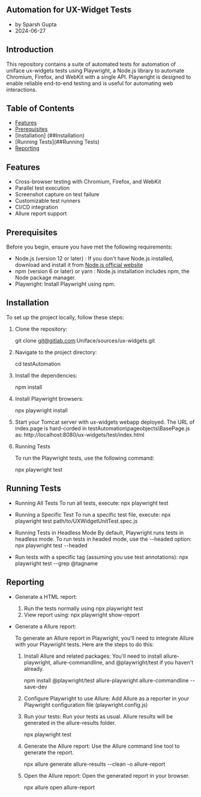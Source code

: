 ## Automation for UX-Widget Tests
- by Sparsh Gupta
- 2024-06-27

## Introduction

This repository contains a suite of automated tests for automation of uniface ux-widgets tests using Playwright, a Node.js library to automate Chromium, Firefox, and WebKit with a single API. Playwright is designed to enable reliable end-to-end testing and is useful for automating web interactions.

## Table of Contents

- [Features](##Features)
- [Prerequisites](##Prerequisites)
- [Installation] (##Installation)
- [Running Tests](##Running Tests)
- [Reporting](##Reporting)

## Features

- Cross-browser testing with Chromium, Firefox, and WebKit
- Parallel test execution
- Screenshot capture on test failure
- Customizable test runners
- CI/CD integration
- Allure report support

## Prerequisites

Before you begin, ensure you have met the following requirements:

- Node.js (version 12 or later) : If you don't have Node.js installed, download and install it from [Node.js official website](https://nodejs.org/)
- npm (version 6 or later) or yarn : Node.js installation includes npm, the Node package manager.
- Playwright: Install Playwright using npm.

## Installation

To set up the project locally, follow these steps:

1. Clone the repository:
   
    git clone git@gitlab.com:Uniface/sources/ux-widgets.git
   
2. Navigate to the project directory:
    
    cd testAutomation
    
3. Install the dependencies:
    
    npm install
    
4. Install Playwright browsers:

    npx playwright install
    
5. Start your Tomcat server with ux-widgets webapp deployed. The URL of index.page is
   hard-corded in testAutomation\pageobjects\BasePage.js as:
     http://localhost:8080/ux-widgets/test/index.html
    
6. Running Tests

	To run the Playwright tests, use the following command:

	npx playwright test


## Running Tests

* Running All Tests
  To run all tests, execute:
	npx playwright test

* Running a Specific Test
  To run a specific test file, execute:
    npx playwright test path/to/UXWidgetUnitTest.spec.js

* Running Tests in Headless Mode
  By default, Playwright runs tests in headless mode. To run tests in headed mode, use the --headed option:
	npx playwright test --headed

* Run tests with a specific tag (assuming you use test annotations):
	npx playwright test --grep @tagname


## Reporting

* Generate a HTML report:
	
   1. Run the tests normally using
		npx playwright test
   2. View report using:
		npx playwright show-report

* Generate a Allure report:
  
  To generate an Allure report in Playwright, you'll need to integrate Allure with your Playwright tests. Here are the steps to do this:

   1. Install Allure and related packages:
		You'll need to install allure-playwright, allure-commandline, and @playwright/test if you haven't already.
		
		npm install @playwright/test allure-playwright allure-commandline --save-dev
	
   2. Configure Playwright to use Allure:
		Add Allure as a reporter in your Playwright configuration file (playwright.config.js)
	
   3. Run your tests:
	    Run your tests as usual. Allure results will be generated in the allure-results folder.
		
		npx playwright test
		
   4. Generate the Allure report:
		Use the Allure command line tool to generate the report.
		
		npx allure generate allure-results --clean -o allure-report
   
   5. Open the Allure report:
		Open the generated report in your browser.

		npx allure open allure-report
